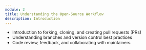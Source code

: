 ```yaml
---
module: 2
title: Understanding the Open-Source Workflow
description: Introduction
---
```


* Introduction to forking, cloning, and creating pull requests (PRs)
* Understanding branches and version control best practices
* Code review, feedback, and collaborating with maintainers